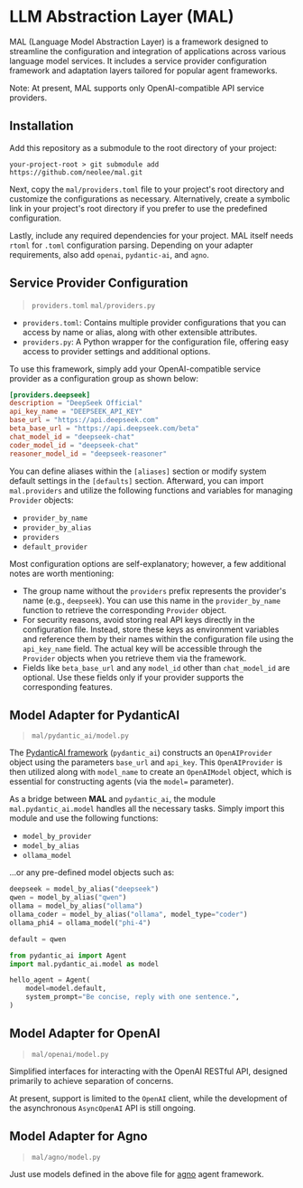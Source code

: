 # LLM Abstraction Layer (MAL)

MAL (Language Model Abstraction Layer) is a framework designed to streamline the configuration and integration of applications across various language model services. It includes a service provider configuration framework and adaptation layers tailored for popular agent frameworks.

Note: At present, MAL supports only OpenAI-compatible API service providers.

## Installation

Add this repository as a submodule to the root directory of your project:

```shell
your-project-root > git submodule add https://github.com/neolee/mal.git
```

Next, copy the `mal/providers.toml` file to your project's root directory and customize the configurations as necessary. Alternatively, create a symbolic link in your project's root directory if you prefer to use the predefined configuration.

Lastly, include any required dependencies for your project. MAL itself needs `rtoml` for `.toml` configuration parsing. Depending on your adapter requirements, also add `openai`, `pydantic-ai`, and `agno`.

## Service Provider Configuration

> `providers.toml` `mal/providers.py`

- `providers.toml`: Contains multiple provider configurations that you can access by name or alias, along with other extensible attributes.
- `providers.py`: A Python wrapper for the configuration file, offering easy access to provider settings and additional options.

To use this framework, simply add your OpenAI-compatible service provider as a configuration group as shown below:

``` toml
[providers.deepseek]
description = "DeepSeek Official"
api_key_name = "DEEPSEEK_API_KEY"
base_url = "https://api.deepseek.com"
beta_base_url = "https://api.deepseek.com/beta"
chat_model_id = "deepseek-chat"
coder_model_id = "deepseek-chat"
reasoner_model_id = "deepseek-reasoner"
```

You can define aliases within the `[aliases]` section or modify system default
settings in the `[defaults]` section. Afterward, you can import `mal.providers`
and utilize the following functions and variables for managing `Provider`
objects:

- `provider_by_name`
- `provider_by_alias`
- `providers`
- `default_provider`

Most configuration options are self-explanatory; however, a few additional notes are worth mentioning:
- The group name without the `providers` prefix represents the provider's name (e.g., `deepseek`). You can use this name in the `provider_by_name` function to retrieve the corresponding `Provider` object.
- For security reasons, avoid storing real API keys directly in the configuration file. Instead, store these keys as environment variables and reference them by their names within the configuration file using the `api_key_name` field. The actual key will be accessible through the `Provider` objects when you retrieve them via the framework.
- Fields like `beta_base_url` and any `model_id` other than `chat_model_id` are optional. Use these fields only if your provider supports the corresponding features.

## Model Adapter for PydanticAI

> `mal/pydantic_ai/model.py`

The [PydanticAI framework](https://ai.pydantic.dev/) (`pydantic_ai`) constructs an `OpenAIProvider` object using the parameters `base_url` and `api_key`. This `OpenAIProvider` is then utilized along with `model_name` to create an `OpenAIModel` object, which is essential for constructing agents (via the `model=` parameter).

As a bridge between **MAL** and `pydantic_ai`, the module `mal.pydantic_ai.model` handles all the necessary tasks. Simply import this module and use the following functions:

- `model_by_provider`
- `model_by_alias`
- `ollama_model`

...or any pre-defined model objects such as:

``` python
deepseek = model_by_alias("deepseek")
qwen = model_by_alias("qwen")
ollama = model_by_alias("ollama")
ollama_coder = model_by_alias("ollama", model_type="coder")
ollama_phi4 = ollama_model("phi-4")

default = qwen
```

``` python
from pydantic_ai import Agent
import mal.pydantic_ai.model as model

hello_agent = Agent(
    model=model.default,
    system_prompt="Be concise, reply with one sentence.",
)
```

## Model Adapter for OpenAI

> `mal/openai/model.py`

Simplified interfaces for interacting with the OpenAI RESTful API, designed primarily to achieve separation of concerns.

At present, support is limited to the `OpenAI` client, while the development of the asynchronous `AsyncOpenAI` API is still ongoing.

## Model Adapter for Agno

> `mal/agno/model.py`

Just use models defined in the above file for [agno](https://github.com/agno-agi/agno) agent framework.

